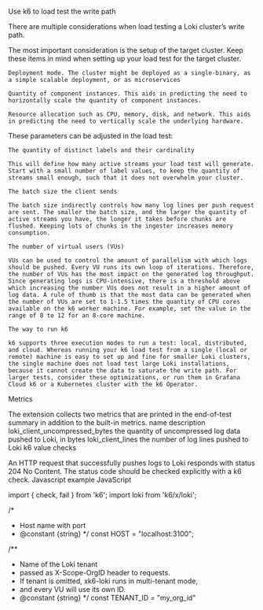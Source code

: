 Use k6 to load test the write path

There are multiple considerations when load testing a Loki cluster’s write path.

The most important consideration is the setup of the target cluster. Keep these items in mind when setting up your load test for the target cluster.

    Deployment mode. The cluster might be deployed as a single-binary, as a simple scalable deployment, or as microservices

    Quantity of component instances. This aids in predicting the need to horizontally scale the quantity of component instances.

    Resource allocation such as CPU, memory, disk, and network. This aids in predicting the need to vertically scale the underlying hardware.

These parameters can be adjusted in the load test:

    The quantity of distinct labels and their cardinality

    This will define how many active streams your load test will generate. Start with a small number of label values, to keep the quantity of streams small enough, such that it does not overwhelm your cluster.

    The batch size the client sends

    The batch size indirectly controls how many log lines per push request are sent. The smaller the batch size, and the larger the quantity of active streams you have, the longer it takes before chunks are flushed. Keeping lots of chunks in the ingester increases memory consumption.

    The number of virtual users (VUs)

    VUs can be used to control the amount of parallelism with which logs should be pushed. Every VU runs its own loop of iterations. Therefore, the number of VUs has the most impact on the generated log throughput. Since generating logs is CPU-intensive, there is a threshold above which increasing the number VUs does not result in a higher amount of log data. A rule of thumb is that the most data can be generated when the number of VUs are set to 1-1.5 times the quantity of CPU cores available on the k6 worker machine. For example, set the value in the range of 8 to 12 for an 8-core machine.

    The way to run k6

    k6 supports three execution modes to run a test: local, distributed, and cloud. Whereas running your k6 load test from a single (local or remote) machine is easy to set up and fine for smaller Loki clusters, the single machine does not load test large Loki installations, because it cannot create the data to saturate the write path. For larger tests, consider these optimizations, or run them in Grafana Cloud k6 or a Kubernetes cluster with the k6 Operator.

Metrics

The extension collects two metrics that are printed in the end-of-test summary in addition to the built-in metrics.
name	description
loki_client_uncompressed_bytes	the quantity of uncompressed log data pushed to Loki, in bytes
loki_client_lines	the number of log lines pushed to Loki
k6 value checks

An HTTP request that successfully pushes logs to Loki responds with status 204 No Content. The status code should be checked explicitly with a k6 check.
Javascript example
JavaScript

import { check, fail } from 'k6';
import loki from 'k6/x/loki';

/*
 * Host name with port
 * @constant {string}
 */
const HOST = "localhost:3100";

/**
 * Name of the Loki tenant
 * passed as X-Scope-OrgID header to requests.
 * If tenant is omitted, xk6-loki runs in multi-tenant mode,
 * and every VU will use its own ID.
 * @constant {string}
 */
const TENANT_ID = "my_org_id"
